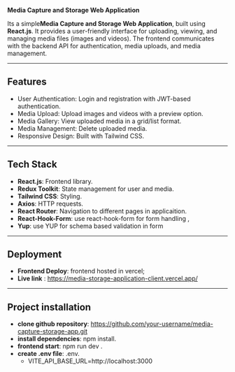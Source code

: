 **Media Capture and Storage Web Application**

 Its a simple**Media Capture and Storage Web Application**, built using **React.js**. It provides a user-friendly interface for uploading, viewing, and managing media files (images and videos). The frontend communicates with the backend API for authentication, media uploads, and media management.

---

## Features
- User Authentication: Login and registration with JWT-based authentication.
- Media Upload: Upload images and videos with a preview option.
- Media Gallery: View uploaded media in a grid/list format.
- Media Management: Delete uploaded media.
- Responsive Design: Built with Tailwind CSS.

---

## Tech Stack
- **React.js**: Frontend library.
- **Redux Toolkit**: State management for user and media.
- **Tailwind CSS**: Styling.
- **Axios**: HTTP requests.
- **React Router**: Navigation to different pages in applicaition.
- **React-Hook-Form**: use react-hook-form for form handling ,
- **Yup**: use YUP for schema based validation in form

---

## Deployment
- **Frontend Deploy**: frontend hosted in vercel;
- **Live link** : https://media-storage-application-client.vercel.app/ 

---

## Project installation
- **clone github repository**: https://github.com/your-username/media-capture-storage-app.git
- **install dependencies**: npm install. 
- **frontend start**: npm run dev .
- **create .env file**: .env.
   - VITE_API_BASE_URL=http://localhost:3000
 
   
